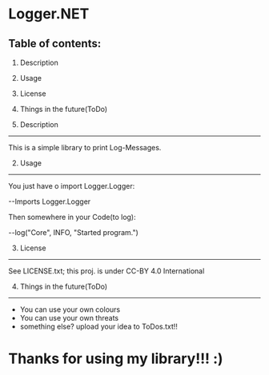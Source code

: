 Logger.NET
==========

Table of contents:
------------------
   1. Description
   2. Usage
   3. License
   4. Things in the future(ToDo)

1. Description
---------------
This is a simple library to print Log-Messages.

2. Usage
--------
You just have o import Logger.Logger:

--Imports Logger.Logger

Then somewhere in your Code(to log):

--log("Core", INFO, "Started program.")

3. License
----------
See LICENSE.txt; this proj. is under CC-BY 4.0 International

4. Things in the future(ToDo)
-----------------------------
- You can use your own colours
- You can use your own threats
- something else? upload your idea to ToDos.txt!!

Thanks for using my library!!! :)
=================================
